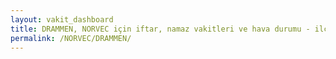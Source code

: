 ```yaml
---
layout: vakit_dashboard
title: DRAMMEN, NORVEC için iftar, namaz vakitleri ve hava durumu - ilçe/eyalet seç
permalink: /NORVEC/DRAMMEN/
---
```


<script type="text/javascript">
  var GLOBAL_COUNTRY = 'NORVEC';
  var GLOBAL_CITY = 'DRAMMEN';
  var GLOBAL_STATE = '';
  var lat = 72;
  var lon = 21;
</script>
